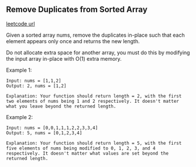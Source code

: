 ## Remove Duplicates from Sorted Array
[leetcode url](https://leetcode.com/problems/remove-duplicates-from-sorted-array/)

Given a sorted array nums, remove the duplicates in-place such that each element appears only once and returns the new length.

Do not allocate extra space for another array, you must do this by modifying the input array in-place with O(1) extra memory.

Example 1:
```
Input: nums = [1,1,2]
Output: 2, nums = [1,2]

Explanation: Your function should return length = 2, with the first two elements of nums being 1 and 2 respectively. It doesn't matter what you leave beyond the returned length.
```
Example 2:
```
Input: nums = [0,0,1,1,1,2,2,3,3,4]
Output: 5, nums = [0,1,2,3,4]

Explanation: Your function should return length = 5, with the first five elements of nums being modified to 0, 1, 2, 3, and 4 respectively. It doesn't matter what values are set beyond the returned length.

```

